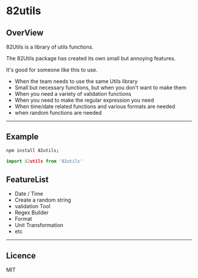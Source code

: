 # 82utils

## OverView

82Utils is a library of utils functions.

The 82Utils package has created its own small but annoying features.

It's good for someone like this to use.

- When the team needs to use the same Utils library
- Small but necessary functions, but when you don't want to make them
- When you need a variety of validation functions
- When you need to make the regular expression you need
- When time/date related functions and various formats are needed
- when random functions are needed

---

## Example

```bash
npm install 82utils;
```

```js
import 82utils from '82utils'
```

## FeatureList

- Date / Time
- Create a random string
- validation Tool
- Regex Builder
- Format
- Unit Transformation
- etc

---

## Licence

MIT
